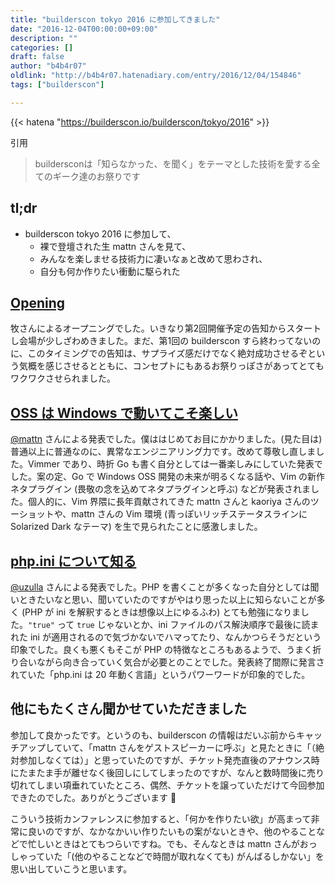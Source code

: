 ```yaml
---
title: "builderscon tokyo 2016 に参加してきました"
date: "2016-12-04T00:00:00+09:00"
description: ""
categories: []
draft: false
author: "b4b4r07"
oldlink: "http://b4b4r07.hatenadiary.com/entry/2016/12/04/154846"
tags: ["builderscon"]

---
```


{{< hatena "https://builderscon.io/builderscon/tokyo/2016" >}}

引用

>buildersconは「知らなかった、を聞く」をテーマとした技術を愛する全てのギーク達のお祭りです

## tl;dr

- builderscon tokyo 2016 に参加して、
  - 裸で登壇された生 mattn さんを見て、
  - みんなを楽しませる技術力に凄いなぁと改めて思わされ、
  - 自分も何か作りたい衝動に駆られた

## [Opening](https://builderscon.io/builderscon/tokyo/2016/session/abc259a7-a6e9-11e6-a129-42010af0001c)

牧さんによるオープニングでした。いきなり第2回開催予定の告知からスタートし会場が少しざわめきました。まだ、第1回の builderscon すら終わってないのに、このタイミングでの告知は、サプライズ感だけでなく絶対成功させるぞという気概を感じさせるとともに、コンセプトにもあるお祭りっぽさがあってとてもワクワクさせられました。

## [OSS は Windows で動いてこそ楽しい](https://builderscon.io/builderscon/tokyo/2016/session/d1996f70-1d04-4def-a13f-c8fed0415b77)

[@mattn](https://twitter.com/mattn_jp) さんによる発表でした。僕ははじめてお目にかかりました。(見た目は) 普通以上に普通なのに、異常なエンジニアリング力です。改めて尊敬し直しました。Vimmer であり、時折 Go も書く自分としては一番楽しみにしていた発表でした。案の定、Go で Windows OSS 開発の未来が明るくなる話や、Vim の新作ネタプラグイン (畏敬の念を込めてネタプラグインと呼ぶ) などが発表されました。個人的に、Vim 界隈に長年貢献されてきた mattn さんと kaoriya さんのツーショットや、mattn さんの Vim 環境 (青っぽいリッチステータスラインに Solarized Dark なテーマ) を生で見られたことに感激しました。

## [php.ini について知る](https://builderscon.io/builderscon/tokyo/2016/session/d1344eb6-6405-4d0d-b556-a752579f9365)

[@uzulla](https://twitter.com/uzulla) さんによる発表でした。PHP を書くことが多くなった自分としては聞いときたいなと思い、聞いていたのですがやはり思った以上に知らないことが多く (PHP が ini を解釈するときは想像以上にゆるふわ) とても勉強になりました。`"true"` って `true` じゃないとか、ini ファイルのパス解決順序で最後に読まれた ini が適用されるので気づかないでハマってたり、なんかつらそうだという印象でした。良くも悪くもそこが PHP の特徴なところもあるようで、うまく折り合いながら向き合っていく気合が必要とのことでした。発表終了間際に発言されていた「php.ini は 20 年動く言語」というパワーワードが印象的でした。

## 他にもたくさん聞かせていただきました

参加して良かったです。というのも、builderscon の情報はだいぶ前からキャッチアップしていて、「mattn さんをゲストスピーカーに呼ぶ」と見たときに「（絶対参加しなくては）」と思っていたのですが、チケット発売直後のアナウンス時にたまたま手が離せなく後回しにしてしまったのですが、なんと数時間後に売り切れてしまい項垂れていたところ、偶然、チケットを譲っていただけて今回参加できたのでした。ありがとうございます :bow:

こういう技術カンファレンスに参加すると、「何かを作りたい欲」が高まって非常に良いのですが、なかなかいい作りたいもの案がないときや、他のやることなどで忙しいときはとてもつらいですね。でも、そんなときは mattn さんがおっしゃっていた「(他のやることなどで時間が取れなくても) がんばるしかない」を思い出していこうと思います。
